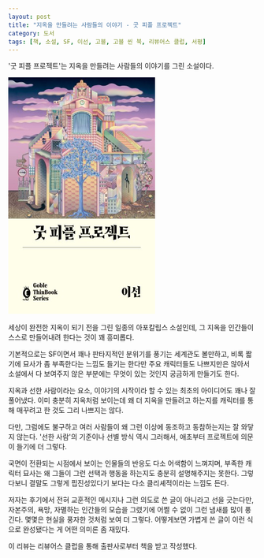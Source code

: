```yaml
---
layout: post
title: "지옥을 만들려는 사람들의 이야기 - 굿 피플 프로젝트"
category: 도서
tags: [책, 소설, SF, 이선, 고블, 고블 씬 북, 리뷰어스 클럽, 서평]
---
```


'굿 피플 프로젝트'는
지옥을 만들려는 사람들의 이야기를 그린 소설이다.

![표지](/images/book/good-people-project-book-h480.jpg)

세상이 완전한 지옥이 되기 전을 그린 일종의 아포칼립스 소설인데,
그 지옥을 인간들이 스스로 만들어내려 한다는 것이 꽤 흥미롭다.

기본적으로는 SF이면서 꽤나 판타지적인 분위기를 풍기는 세계관도 볼만하고,
비록 짧기에 묘사가 좀 부족한다는 느낌도 들기는 한다만
주요 캐릭터들도 나쁘지만은 않아서
소설에서 다 보여주지 않은 부분에는 무엇이 있는 것인지 궁금하게 만들기도 한다.

지옥과 선한 사람이라는 요소,
이야기의 시작이라 할 수 있는 최초의 아이디어도 꽤나 잘 풀어냈다.
이미 충분히 지옥처럼 보이는데 왜 더 지옥을 만들려고 하는지를
캐릭터를 통해 매꾸려고 한 것도 그리 나쁘지는 않다.

다만, 그럼에도 불구하고 여러 사람들이 왜 그런 이상에 동조하고 동참하는지는 잘 와닿지 않는다.
'선한 사람'의 기준이나 선별 방식 역시 그러해서,
애초부터 프로젝트에 의문이 들기에 더 그렇다.

국면이 전환되는 시점에서 보이는 인물들의 반응도 다소 어색함이 느껴지며,
부족한 캐릭터 묘사는 왜 그들이 그런 선택과 행동을 하는지도 충분히 설명해주지는 못한다.
그렇다보니 결말도 그렇게 핍진성있다기 보다는 다소 클리셰적이라는 느낌도 든다.

저자는 후기에서 전혀 교훈적인 메시지나 그런 의도로 쓴 글이 아니라고 선을 긋는다만,
자본주의, 욕망, 자멸하는 인간들의 모습을 그렸기에 어쩔 수 없이 그런 냄새를 많이 풍긴다.
몇몇은 현실을 풍자한 것처럼 보여 더 그렇다.
어떻게보면 가볍게 쓴 글이 이런 식으로 완성됐다는 게 어떤 의미론 좀 재밌다.



<div class="im im-info">
이 리뷰는 리뷰어스 클럽을 통해 출판사로부터 책을 받고 작성했다.
</div>

